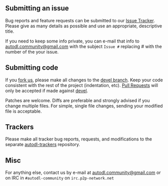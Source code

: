 ## Submitting an issue
Bug reports and feature requests can be submitted to our [Issue Tracker](https://github.com/autodl-community/autodl-irssi/issues).
Please give as many details as possible and use an appropriate, descriptive title.

If you need to keep some info private, you can e-mail that info to autodl.community@gmail.com with the subject ``Issue #`` replacing \# with the number of the your issue.

## Submitting code
If you [fork us](https://help.github.com/articles/fork-a-repo), please make all changes to the [devel branch](https://github.com/autodl-community/autodl-irssi/tree/devel).
Keep your code consistent with the rest of the project (indentation, etc).
[Pull Requests](https://help.github.com/articles/creating-a-pull-request) will only be accepted if made against [devel](https://github.com/autodl-community/autodl-irssi/tree/devel).

Patches are welcome. Diffs are preferable and strongly advised if you change multiple files. For simple, single file changes, sending your modified file is acceptable.

## Trackers
Please make all tracker bug reports, requests, and modifications to the separate [autodl-trackers](https://github.com/autodl-community/autodl-trackers) repository.

## Misc
For anything else, contact us by e-mail at autodl.community@gmail.com or on IRC in ``#autodl-community`` on ``irc.p2p-network.net``